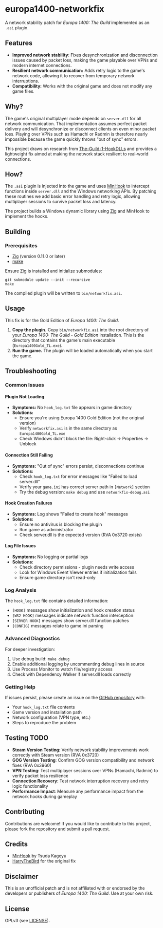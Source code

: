 # europa1400-networkfix

A network stability patch for *Europa 1400: The Guild* implemented as an `.asi` plugin.

## Features

- **Improved network stability:** Fixes desynchronization and disconnection issues caused by packet loss, making the game playable over VPNs and modern internet connections.
- **Resilient network communication:** Adds retry logic to the game's network code, allowing it to recover from temporary network interruptions.
- **Compatibility:** Works with the original game and does not modify any game files.

## Why?

The game's original multiplayer mode depends on `server.dll` for all network
communication.  That implementation assumes perfect packet delivery and will
desynchronize or disconnect clients on even minor packet loss.  Playing over
VPNs such as Hamachi or Radmin is therefore nearly impossible because the game
quickly throws "out of sync" errors.

This project draws on research from [The-Guild-1-HookDLLs](https://github.com/HarryTheBird/The-Guild-1-HookDLLs)
and provides a lightweight fix aimed at making the network stack resilient to
real‑world connections.

## How?

The `.asi` plugin is injected into the game and uses
[MinHook](https://github.com/TsudaKageyu/minhook) to intercept functions inside
`server.dll` and the Windows networking APIs.  By patching these routines we add
basic error handling and retry logic, allowing multiplayer sessions to survive
packet loss and latency.

The project builds a Windows dynamic library using [Zig](https://ziglang.org/)
and MinHook to implement the hooks.

## Building

### Prerequisites

- [Zig](https://ziglang.org/) (version 0.11.0 or later)
- [make](https://www.gnu.org/software/make/)

Ensure [Zig](https://ziglang.org/) is installed and initialize submodules:

```
git submodule update --init --recursive
make
```

The compiled plugin will be written to `bin/networkfix.asi`.

## Usage

This fix is for the Gold Edition of *Europa 1400: The Guild*.

1. **Copy the plugin.** Copy `bin/networkfix.asi` into the root directory of your *Europa 1400: The Guild - Gold Edition* installation. This is the directory that contains the game's main executable (`Europa1400Gold_TL.exe`).
2. **Run the game.** The plugin will be loaded automatically when you start the game.

## Troubleshooting

### Common Issues

#### Plugin Not Loading
- **Symptoms:** No `hook_log.txt` file appears in game directory
- **Solutions:**
  - Ensure you're using Europa 1400 Gold Edition (not the original version)
  - Verify `networkfix.asi` is in the same directory as `Europa1400Gold_TL.exe`
  - Check Windows didn't block the file: Right-click → Properties → Unblock

#### Connection Still Failing
- **Symptoms:** "Out of sync" errors persist, disconnections continue
- **Solutions:**
  - Check `hook_log.txt` for error messages like "Failed to load server.dll"
  - Verify your `game.ini` has correct server path in `[Network]` section
  - Try the debug version: `make debug` and use `networkfix-debug.asi`

#### Hook Creation Failures  
- **Symptoms:** Log shows "Failed to create hook" messages
- **Solutions:**
  - Ensure no antivirus is blocking the plugin
  - Run game as administrator
  - Check server.dll is the expected version (RVA 0x3720 exists)

#### Log File Issues
- **Symptoms:** No logging or partial logs
- **Solutions:**
  - Check directory permissions - plugin needs write access
  - Look for Windows Event Viewer entries if initialization fails
  - Ensure game directory isn't read-only

### Log Analysis

The `hook_log.txt` file contains detailed information:
- `[HOOK]` messages show initialization and hook creation status  
- `[WS2 HOOK]` messages indicate network function interception
- `[SERVER HOOK]` messages show server.dll function patches
- `[CONFIG]` messages relate to game.ini parsing

### Advanced Diagnostics

For deeper investigation:
1. Use debug build: `make debug` 
2. Enable additional logging by uncommenting debug lines in source
3. Use Process Monitor to watch file/registry access
4. Check with Dependency Walker if server.dll loads correctly

### Getting Help

If issues persist, please create an issue on the [GitHub repository](https://github.com/maci0/europa1400-networkfix/issues) with:
- Your `hook_log.txt` file contents
- Game version and installation path  
- Network configuration (VPN type, etc.)
- Steps to reproduce the problem

## Testing TODO

- **Steam Version Testing**: Verify network stability improvements work correctly with Steam version (RVA 0x3720)
- **GOG Version Testing**: Confirm GOG version compatibility and network fixes (RVA 0x3960) 
- **VPN Testing**: Test multiplayer sessions over VPNs (Hamachi, Radmin) to verify packet loss resilience
- **Connection Recovery**: Test network interruption recovery and retry logic functionality
- **Performance Impact**: Measure any performance impact from the network hooks during gameplay

## Contributing

Contributions are welcome! If you would like to contribute to this project, please fork the repository and submit a pull request.

## Credits

- [MinHook](https://github.com/TsudaKageyu/minhook) by Tsuda Kageyu
- [HarryTheBird](https://github.com/HarryTheBird) for the original fix

## Disclaimer

This is an unofficial patch and is not affiliated with or endorsed by the developers or publishers of *Europa 1400: The Guild*. Use at your own risk.

## License

GPLv3 (see [LICENSE](LICENSE)).
